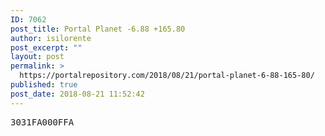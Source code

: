 ```yaml
---
ID: 7062
post_title: Portal Planet -6.88 +165.80
author: isilorente
post_excerpt: ""
layout: post
permalink: >
  https://portalrepository.com/2018/08/21/portal-planet-6-88-165-80/
published: true
post_date: 2018-08-21 11:52:42
---
```

<pre>3031FA000FFA</pre>
